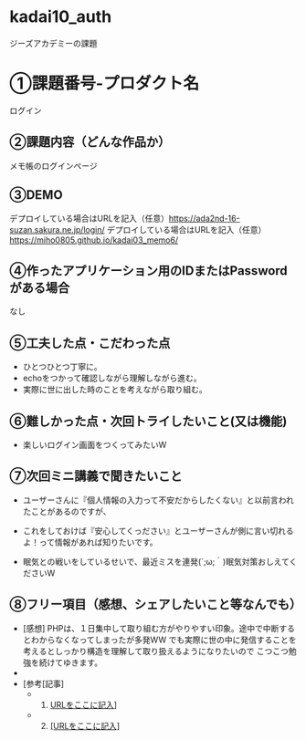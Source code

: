 # kadai10_auth
ジーズアカデミーの課題

# ①課題番号-プロダクト名

ログイン

## ②課題内容（どんな作品か）

メモ帳のログインページ

## ③DEMO
デプロイしている場合はURLを記入（任意）https://ada2nd-16-suzan.sakura.ne.jp/login/
デプロイしている場合はURLを記入（任意）https://miho0805.github.io/kadai03_memo6/

## ④作ったアプリケーション用のIDまたはPasswordがある場合

なし

## ⑤工夫した点・こだわった点

- ひとつひとつ丁寧に。
- echoをつかって確認しながら理解しながら進む。
- 実際に世に出した時のことを考えながら取り組む。


## ⑥難しかった点・次回トライしたいこと(又は機能)

- 楽しいログイン画面をつくってみたいW

## ⑦次回ミニ講義で聞きたいこと

- ユーザーさんに『個人情報の入力って不安だからしたくない』と以前言われたことがあるのですが、
- これをしておけば『安心してくっださい』とユーザーさんが側に言い切れるよ！って情報があれば知りたいです。

- 眠気との戦いをしているせいで、最近ミスを連発(´;ω;｀)眠気対策おしえてくださいW

## ⑧フリー項目（感想、シェアしたいこと等なんでも）

- [感想]
PHPは、１日集中して取り組む方がやりやすい印象。途中で中断するとわからなくなってしまったが多発WW
でも実際に世の中に発信することを考えるとしっかり構造を理解して取り扱えるようになりたいので
こつこつ勉強を続けてゆきます。
- 
- [参考[記事]
  - 1. [URLをここに記入](https://youtu.be/uCvPMe5wsNk?si=4jCcRvN-UU1tTzNs)]
  - 2. [[URLをここに記入]](https://youtu.be/5UqKC0sKK0g?si=U7d_IB-bKLJC8ogy)
